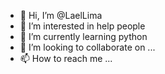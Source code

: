 - 👋 Hi, I’m @LaelLima
- 👀 I’m interested in help people
- 🌱 I’m currently learning python
- 💞️ I’m looking to collaborate on ...
- 📫 How to reach me ...

<!---
LaelLima/LaelLima is a ✨ special ✨ repository because its `README.md` (this file) appears on your GitHub profile.
You can click the Preview link to take a look at your changes.
--->
